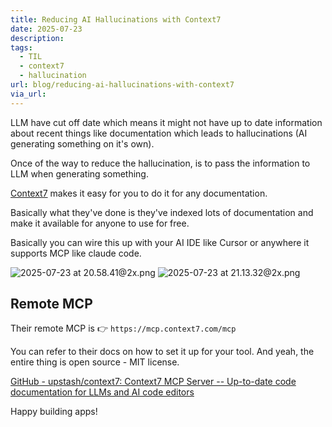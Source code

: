```yaml
---
title: Reducing AI Hallucinations with Context7
date: 2025-07-23
description: 
tags:
  - TIL
  - context7
  - hallucination
url: blog/reducing-ai-hallucinations-with-context7
via_url:
---
```

LLM have cut off date which means it might not have up to date information about recent things like documentation which leads to hallucinations (AI generating something on it's own).

Once of the way to reduce the hallucination, is to pass the information to LLM when generating something.

[Context7](https://context7.com/) makes it easy for you to do it for any documentation.

Basically what they've done is they've indexed lots of documentation and make it available for anyone to use for free.

Basically you can wire this up with your AI IDE like Cursor or anywhere it supports MCP like claude code.


![2025-07-23 at 20.58.41@2x.png](/images/2025-07-23-at-20.58.41-at-2x.png)
![2025-07-23 at 21.13.32@2x.png](/images/2025-07-23-at-21.13.32-at-2x.png)
## Remote MCP

Their remote MCP is 👉 `https://mcp.context7.com/mcp`

You can refer to their docs on how to set it up for your tool. And yeah, the entire thing is open source - MIT  license.

[GitHub - upstash/context7: Context7 MCP Server -- Up-to-date code documentation for LLMs and AI code editors](https://github.com/upstash/context7)

Happy building apps!